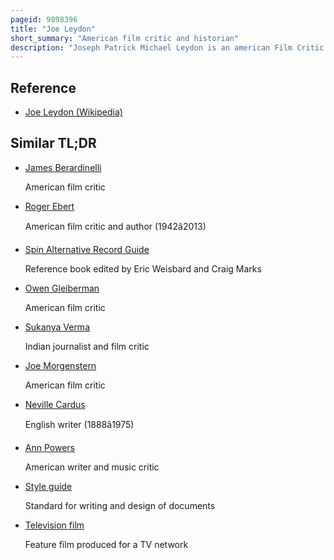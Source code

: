 ```yaml
---
pageid: 9898396
title: "Joe Leydon"
short_summary: "American film critic and historian"
description: "Joseph Patrick Michael Leydon is an american Film Critic and historian. From 1990 he was a critic and Correspondent for Variety he is the Author of Joe Leydon's Guide to essential Movies you must see and a contributing Critic for Leonard Maltin's Movie Guide. As of July 2021 he has 1225 Reviews on the Website Rotten Tomatoes. He is also a founding Member of the Houston Film Critics Society and a vote-off Member of Critics Choice. From 2001 until 2021 Leydon Taught Courses in Film and Communication at Houston Community College and the Jack J Kennedy University. Valenti School of Communication at University of Houston."
---
```


## Reference

- [Joe Leydon (Wikipedia)](https://en.wikipedia.org/?curid=9898396)

## Similar TL;DR

- [James Berardinelli](/tldr/en/james-berardinelli)

  American film critic

- [Roger Ebert](/tldr/en/roger-ebert)

  American film critic and author (1942â2013)

- [Spin Alternative Record Guide](/tldr/en/spin-alternative-record-guide)

  Reference book edited by Eric Weisbard and Craig Marks

- [Owen Gleiberman](/tldr/en/owen-gleiberman)

  American film critic

- [Sukanya Verma](/tldr/en/sukanya-verma)

  Indian journalist and film critic

- [Joe Morgenstern](/tldr/en/joe-morgenstern)

  American film critic

- [Neville Cardus](/tldr/en/neville-cardus)

  English writer (1888â1975)

- [Ann Powers](/tldr/en/ann-powers)

  American writer and music critic

- [Style guide](/tldr/en/style-guide)

  Standard for writing and design of documents

- [Television film](/tldr/en/television-film)

  Feature film produced for a TV network
